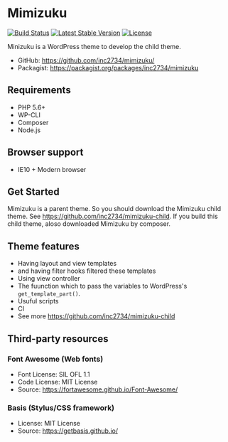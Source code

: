 # Mimizuku

[![Build Status](https://travis-ci.org/inc2734/mimizuku.svg?branch=master)](https://travis-ci.org/inc2734/mimizuku)
[![Latest Stable Version](https://poser.pugx.org/inc2734/mimizuku/v/stable)](https://packagist.org/packages/inc2734/mimizuku)
[![License](https://poser.pugx.org/inc2734/mimizuku/license)](https://packagist.org/packages/inc2734/mimizuku)

Minizuku is a WordPress theme to develop the child theme.

* GitHub: https://github.com/inc2734/mimizuku/
* Packagist: https://packagist.org/packages/inc2734/mimizuku

## Requirements
* PHP 5.6+
* WP-CLI
* Composer
* Node.js

## Browser support
* IE10 + Modern browser

## Get Started
Mimizuku is a parent theme. So you should download the Mimizuku child theme. See https://github.com/inc2734/mimizuku-child. If you build this child theme, aloso downloaded Mimizuku by composer.

## Theme features
* Having layout and view templates
* and having filter hooks filtered these templates
* Using view controller
* The fuunction which to pass the variables to WordPress's `get_template_part()`.
* Usuful scripts
* CI
* See more https://github.com/inc2734/mimizuku-child

## Third-party resources

### Font Awesome (Web fonts)
* Font License: SIL OFL 1.1
* Code License: MIT License
* Source: https://fortawesome.github.io/Font-Awesome/

### Basis (Stylus/CSS framework)
* License: MIT License
* Source: https://getbasis.github.io/
